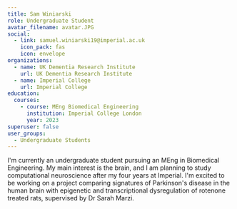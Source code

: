 ```yaml
---
title: Sam Winiarski
role: Undergraduate Student
avatar_filename: avatar.JPG
social:
  - link: samuel.winiarski19@imperial.ac.uk
    icon_pack: fas
    icon: envelope
organizations:
  - name: UK Dementia Research Institute
    url: UK Dementia Research Institute
  - name: Imperial College
    url: Imperial College
education:
  courses:
    - course: MEng Biomedical Engineering
      institution: Imperial College London
      year: 2023
superuser: false
user_groups:
  - Undergraduate Students
---
```

I'm currently an undergraduate student pursuing an MEng in Biomedical Engineering. My main interest is the brain, and I am planning to study computational neuroscience after my four years at Imperial. I'm excited to be working on a project comparing signatures of Parkinson's disease in the human brain with epigenetic and transcriptional dysregulation of rotenone treated rats, supervised by Dr Sarah Marzi.
